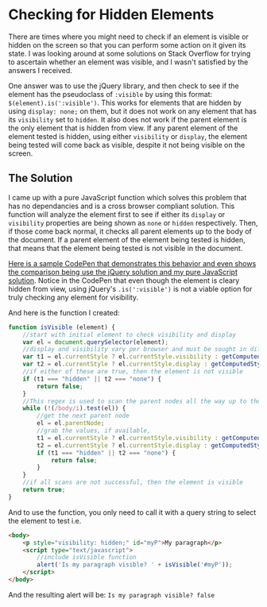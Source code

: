# Checking for Hidden Elements

There are times where you might need to check if an element is visible or hidden on the screen so that you can perform some action on it given its state.  I was looking around at some solutions on Stack Overflow for trying to ascertain whether an element was visible, and I wasn't satisfied by the answers I received.

One answer was to use the jQuery library, and then check to see if the element has the pseudoclass of `:visible` by using this format: `$(element).is(':visible')`.  This works for elements that are hidden by using `display: none;` on them, but it does not work on any element that has its `visibility` set to `hidden`.  It also does not work if the parent element is the only element that is hidden from view.  If any parent element of the element tested is hidden, using either `visibility` or `display`, the element being tested will come back as visible, despite it not being visible on the screen.

## The Solution

I came up with a pure JavaScript function which solves this problem that has no dependancies and is a cross browser compliant solution.  This function will analyze the element first to see if either its `display` or `visibility` properties are being shown as `none` or `hidden` respectively.  Then, if those come back normal, it checks all parent elements up to the body of the document.  If a parent element of the element being tested is hidden, that means that the element being tested is not visible in the document.

[Here is a sample CodePen that demonstrates this behavior and even shows the comparison being use the jQuery solution and my pure JavaScript solution](http://codepen.io/marcusparsons/pen/bpNqgY).  Notice in the CodePen that even though the element is cleary hidden from view, using jQuery's `.is(':visible')` is not a viable option for truly checking any element for visibility.

And here is the function I created:

```javascript
function isVisible (element) {
    //start with initial element to check visibility and display
    var el = document.querySelector(element);
    //display and visibility vary per browser and must be sought in different ways depending on the browser
    var t1 = el.currentStyle ? el.currentStyle.visibility : getComputedStyle(el, null).visibility;
    var t2 = el.currentStyle ? el.currentStyle.display : getComputedStyle(el, null).display;
    //if either of these are true, then the element is not visible
    if (t1 === "hidden" || t2 === "none") {
        return false;
    }
    //This regex is used to scan the parent nodes all the way up to the body element
    while (!(/body/i).test(el)) {
        //get the next parent node
        el = el.parentNode;
        //grab the values, if available, 
        t1 = el.currentStyle ? el.currentStyle.visibility : getComputedStyle(el, null).visibility;
        t2 = el.currentStyle ? el.currentStyle.display : getComputedStyle(el, null).display;
        if (t1 === "hidden" || t2 === "none") {
            return false;
        }
    }
    //if all scans are not successful, then the element is visible
    return true;
}
```

And to use the function, you only need to call it with a query string to select the element to test i.e. 

```html
<body>
	<p style="visibility: hidden;" id="myP">My paragraph</p>
    <script type="text/javascript">
    	//include isVisible function
    	alert('Is my paragraph visible? ' + isVisible('#myP'));
    </script>
</body>
```

And the resulting alert will be: `Is my paragraph visible? false`
